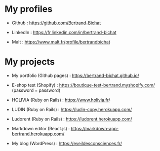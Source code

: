 # My profiles

* Github : https://github.com/Bertrand-Bichat

* LinkedIn : https://fr.linkedin.com/in/bertrand-bichat

* Malt : https://www.malt.fr/profile/bertrandbichat

# My projects

* My portfolio (Github pages) : https://bertrand-bichat.github.io/

* E-shop test (Shopify) : https://boutique-test-bertrand.myshopify.com/ (password = password)

* HOLIVIA (Ruby on Rails) : https://www.holivia.fr/

* LUDIN (Ruby on Rails) : https://ludin-copy.herokuapp.com/

* Ludorent (Ruby on Rails) : https://ludorent.herokuapp.com/

* Markdown editor (React.js) : https://markdown-app-bertrand.herokuapp.com/

* My blog (WordPress) : https://eveildesconsciences.fr/
